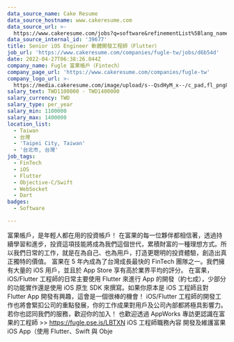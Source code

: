 ```yaml
---
data_source_name: Cake Resume
data_source_hostname: www.cakeresume.com
data_source_url: >-
  https://www.cakeresume.com/jobs?q=software&refinementList%5Blang_name%5D%5B0%5D=English&refinementList%5Bsalary_type%5D=per_year&range%5Bsalary_range%5D%5Bmin%5D=1000000&page=2
data_source_internal_id: '39677'
title: Senior iOS Engineer 軟體開發工程師（Flutter）
job_url: 'https://www.cakeresume.com/companies/fugle-tw/jobs/d6b54d'
date: 2022-04-27T06:38:26.044Z
company_name: Fugle 富果帳戶（Fintech）
company_page_url: 'https://www.cakeresume.com/companies/fugle-tw'
company_logo_url: >-
  https://media.cakeresume.com/image/upload/s--QsdHyM_x--/c_pad,fl_png8,h_200,w_200/v1591685486/qfcmgjfgjtookn41toz5.png
salary_text: TWD1100000 - TWD1400000
salary_currency: TWD
salary_type: per_year
salary_min: 1100000
salary_max: 1400000
location_list:
  - Taiwan
  - 台灣
  - 'Taipei City, Taiwan'
  - '台北市, 台灣'
job_tags:
  - FinTech
  - iOS
  - Flutter
  - Objective-C/Swift
  - WebSocket
  - Dart
badges:
  - Software

---
```


富果帳戶，是年輕人都在用的投資帳戶！ 在富果的每一位夥伴都相信著，透過持續學習和進步，投資這項技能將成為我們這個世代，累積財富的一種理想方式。所以我們日常的工作，就是在為自己、也為用戶，打造更聰明的投資體驗，創造出真正獨特的價值。 富果在 5 年內成為了台灣成長最快的 FinTech 團隊之一。我們擁有大量的 iOS 用戶，並且於 App Store 享有高於業界平均的評分。 在富果，iOS/Flutter 工程師的日常主要使用 Flutter 來進行 App 的開發（約七成），少部分的功能實作還是使用 iOS 原生 SDK 來撰寫。如果你原本是 iOS 工程師且對 Flutter App 開發有興趣，這會是一個很棒的機會！ iOS/Flutter 工程師的開發工作也將會緊扣公司的重點發展，你的工作成果對用戶及公司內部都將極具影響力。若你也認同我們的服務，歡迎你的加入！ 也歡迎透過 AppWorks 專訪更認識在富果的工程師 >> https://fugle.pse.is/LBTXN iOS 工程師職務內容 開發及維護富果 iOS App（使用 Flutter、Swift 與 Obje